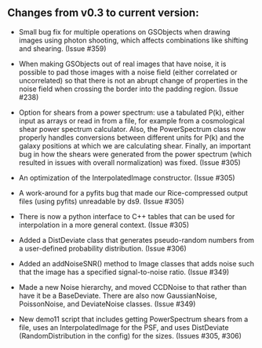 Changes from v0.3 to current version: 
------------------------------------

* Small bug fix for multiple operations on GSObjects when drawing images using photon shooting,
  which affects combinations like shifting and shearing.  (Issue #359)

* When making GSObjects out of real images that have noise, it is possible to pad those images with
  a noise field (either correlated or uncorrelated) so that there is not an abrupt change of
  properties in the noise field when crossing the border into the padding region.  (Issue #238)

* Option for shears from a power spectrum: use a tabulated P(k), either input as arrays or read in 
  from a file, for example from a cosmological shear power spectrum calculator.  Also, the 
  PowerSpectrum class now properly handles conversions between different units for P(k) and the 
  galaxy positions at which we are calculating shear.  Finally, an important bug in how the shears 
  were generated from the power spectrum (which resulted in issues with overall normalization) was
  fixed. (Issue #305)

* An optimization of the InterpolatedImage constructor.  (Issue #305)

* A work-around for a pyfits bug that made our Rice-compressed output files (using pyfits)
  unreadable by ds9.  (Issue #305)

* There is now a python interface to C++ tables that can be used for interpolation in a more general
  context. (Issue #305)

* Added a DistDeviate class that generates pseudo-random numbers from a user-defined probability
  distribution. (Issue #306)
  
* Added an addNoiseSNR() method to Image classes that adds noise such that the image has a 
  specified signal-to-noise ratio. (Issue #349)

* Made a new Noise hierarchy, and moved CCDNoise to that rather than have it be a BaseDeviate.
  There are also now GaussianNoise, PoissonNoise, and DeviateNoise classes. (Issue #349)

* New demo11 script that includes getting PowerSpectrum shears from a file, uses an 
  InterpolatedImage for the PSF, and uses DistDeviate (RandomDistribution in the config)
  for the sizes. (Issues #305, #306)
